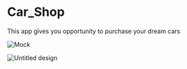 # Car_Shop

This app gives you opportunity to purchase your dream cars 


![Mock](https://user-images.githubusercontent.com/72808071/128031510-2a7a0a2c-cf02-4fdc-a2bd-4b3c16d3d705.jpg)



![Untitled design](https://user-images.githubusercontent.com/72808071/128043770-3b2b884b-bb78-4552-a4e5-2070cd766a5d.gif)
